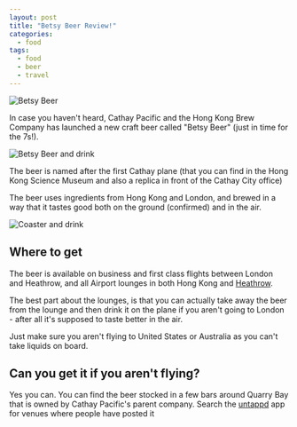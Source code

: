 ```yaml
---
layout: post
title: "Betsy Beer Review!"
categories:
  - food
tags:
  - food
  - beer
  - travel
---
```


![Betsy Beer](https://images.itinerantfoodie.com/uploads/betsy-beer/betsy_beer_edited.jpg)

In case you haven't heard, Cathay Pacific and the Hong Kong Brew Company has launched a new craft beer called "Betsy Beer" (just in time for the 7s!).

![Betsy Beer and drink](https://images.itinerantfoodie.com/uploads/betsy-beer/betsybeer_and_coaster.jpg)

The beer is named after the first Cathay plane (that you can find in the Hong Kong Science Museum and also a replica in front of the Cathay City office)

The beer uses ingredients from Hong Kong and London, and brewed in a way that it tastes good both on the ground (confirmed) and in the air.

![Coaster and drink](https://images.itinerantfoodie.com/uploads/betsy-beer/betsybeer_coaster.jpg)

## Where to get

The beer is available on business and first class flights between London and Heathrow, and all Airport lounges in both Hong Kong and [Heathrow](https://itinerantfoodie.com/post/travel/2017-01-26/american-airlines-arrival-lounge-lhr.html).

The best part about the lounges, is that you can actually take away the beer from the lounge and then drink it on the plane if you aren't going to London - after all it's supposed to taste better in the air.

Just make sure you aren't flying to United States or Australia as you can't take liquids on board.

## Can you get it if you aren't flying?

Yes you can. You can find the beer stocked in a few bars around Quarry Bay that is owned by Cathay Pacific's parent company. Search the [untappd](https://untappd.com) app for venues where people have posted it
